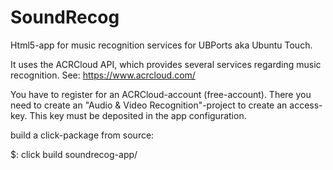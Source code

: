 # SoundRecog
Html5-app for music recognition services for UBPorts aka Ubuntu Touch.

It uses the ACRCloud API, which provides several services regarding music recognition.
See: https://www.acrcloud.com/

You have to register for an ACRCloud-account (free-account).
There you need to create an "Audio & Video Recognition"-project to create an access-key.
This key must be deposited in the app configuration.


build a click-package from source: 
  
  $: click build soundrecog-app/

